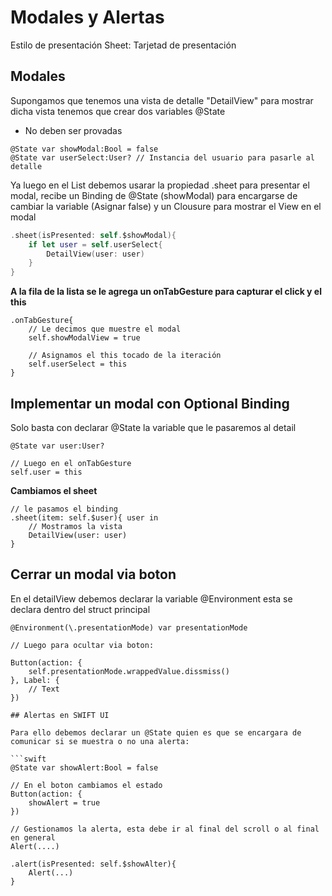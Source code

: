 # Modales y Alertas

Estilo de presentación Sheet: Tarjetad de presentación

## Modales

Supongamos que tenemos una vista de detalle "DetailView" para mostrar dicha vista tenemos que crear dos variables @State

* No deben ser provadas

```
@State var showModal:Bool = false
@State var userSelect:User? // Instancia del usuario para pasarle al detalle
```

Ya luego en el List debemos usarar la propiedad .sheet para presentar el modal, recibe un Binding de @State (showModal) para encargarse de cambiar la variable (Asignar false) y un Clousure para mostrar el View en el modal

```swift
.sheet(isPresented: self.$showModal){
	if let user = self.userSelect{
		DetailView(user: user)
	}
}
```

<strong>A la fila de la lista se le agrega un onTabGesture para capturar el click y el this</strong>

```
.onTabGesture{
	// Le decimos que muestre el modal
	self.showModalView = true

	// Asignamos el this tocado de la iteración
	self.userSelect = this
}

```

## Implementar un modal con Optional Binding

Solo basta con declarar @State la variable que le pasaremos al detail

```
@State var user:User?

// Luego en el onTabGesture
self.user = this
```

<strong>Cambiamos el sheet</strong>

```
// le pasamos el binding 
.sheet(item: self.$user){ user in
	// Mostramos la vista
	DetailView(user: user)
}

```

## Cerrar un modal via boton

En el detailView debemos declarar la variable @Environment esta se declara dentro del struct principal

```
@Environment(\.presentationMode) var presentationMode

// Luego para ocultar via boton:

Button(action: {
	self.presentationMode.wrappedValue.dissmiss()
}, Label: {
	// Text
})

## Alertas en SWIFT UI

Para ello debemos declarar un @State quien es que se encargara de comunicar si se muestra o no una alerta:

```swift
@State var showAlert:Bool = false

// En el boton cambiamos el estado
Button(action: {
	showAlert = true
})

// Gestionamos la alerta, esta debe ir al final del scroll o al final en general
Alert(....)

.alert(isPresented: self.$showAlter){
	Alert(...)
}
```


